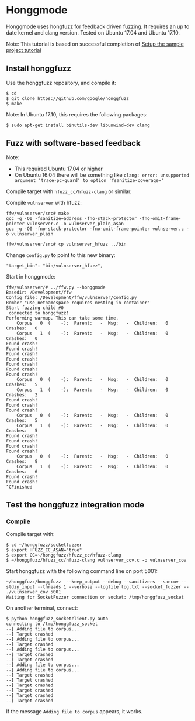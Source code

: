 # Honggmode

Honggmode uses hongfuzz for feedback driven fuzzing. It requires an up to date kernel and clang version. Tested on Ubuntu 17.04 and Ubuntu 17.10.

Note: This tutorial is based on successful completion of
[Setup the sample project tutorial](https://github.com/dobin/ffw/blob/master/docs/tutorial-sample-project.md)

## Install honggfuzz

Use the honggfuzz repository, and compile it:
```
$ cd
$ git clone https://github.com/google/honggfuzz
$ make
```

Note: In Ubuntu 17.10, this requires the following packages:
```
$ sudo apt-get install binutils-dev libunwind-dev clang
```


## Fuzz with software-based feedback

Note:
* This required Ubuntu 17.04 or higher
* On Ubuntu 16.04 there will be something like `clang: error: unsupported argument 'trace-pc-guard' to option 'fsanitize-coverage='`

Compile target with `hfuzz_cc/hfuzz-clang` or similar.

Compile `vulnserver` with hfuzz:
```
ffw/vulnserver/src# make
gcc -g -O0 -fsanitize=address -fno-stack-protector -fno-omit-frame-pointer vulnserver.c -o vulnserver_plain_asan
gcc -g -O0 -fno-stack-protector -fno-omit-frame-pointer vulnserver.c -o vulnserver_plain

ffw/vulnserver/src# cp vulnserver_hfuzz ../bin
```

Change `config.py` to point to this new binary:
```
"target_bin": "bin/vulnserver_hfuzz",
```

Start in honggmode:
```
ffw/vulnserver/# ../ffw.py --honggmode
Basedir: /Development/ffw
Config file: /Development/ffw/vulnserver/config.py
Rember "use_netnamespace requires nesting in container"
Start fuzzing child #0
 connected to honggfuzz!
Performing warmup. This can take some time.
    Corpus   0  (    -):  Parent:   -  Msg:   -  Children:   0  Crashes:   0
    Corpus   1  (    -):  Parent:   -  Msg:   -  Children:   0  Crashes:   0
Found crash!
Found crash!
Found crash!
Found crash!
Found crash!
Found crash!
Found crash!
    Corpus   0  (    -):  Parent:   -  Msg:   -  Children:   0  Crashes:   5
    Corpus   1  (    -):  Parent:   -  Msg:   -  Children:   0  Crashes:   2
Found crash!
Found crash!
Found crash!
    Corpus   0  (    -):  Parent:   -  Msg:   -  Children:   0  Crashes:   5
    Corpus   1  (    -):  Parent:   -  Msg:   -  Children:   0  Crashes:   5
Found crash!
Found crash!
Found crash!
Found crash!
    Corpus   0  (    -):  Parent:   -  Msg:   -  Children:   0  Crashes:   8
    Corpus   1  (    -):  Parent:   -  Msg:   -  Children:   0  Crashes:   6
Found crash!
Found crash!
^CFinished
```


## Test the honggfuzz integration mode

### Compile

Compile target with:
```
$ cd ~/honggfuzz/socketfuzzer
$ export HFUZZ_CC_ASAN="true"
$ export CC=~/honggfuzz/hfuzz_cc/hfuzz-clang
$ ~/honggfuzz/hfuzz_cc/hfuzz-clang vulnserver_cov.c -o vulnserver_cov
```

Start honggfuzz with the following command line on port 5001:
```
~/honggfuzz/honggfuzz  --keep_output --debug --sanitizers --sancov --stdin_input --threads 1 --verbose --logfile log.txt --socket_fuzzer -- ./vulnserver_cov 5001
Waiting for SocketFuzzer connection on socket: /tmp/honggfuzz_socket
```

On another terminal, connect:
```
$ python honggfuzz_socketclient.py auto
connecting to /tmp/honggfuzz_socket
--[ Adding file to corpus...
--[ Target crashed
--[ Adding file to corpus...
--[ Target crashed
--[ Adding file to corpus...
--[ Target crashed
--[ Target crashed
--[ Adding file to corpus...
--[ Adding file to corpus...
--[ Target crashed
--[ Target crashed
--[ Target crashed
--[ Target crashed
--[ Target crashed
--[ Target crashed
```

If the message `Adding file to corpus` appears, it works.
